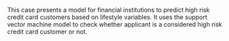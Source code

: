 This case presents a model for financial institutions to predict high risk credit card customers based on lifestyle variables. It uses the support vector machine model to check whether applicant is a considered high risk credit card customer or not.
